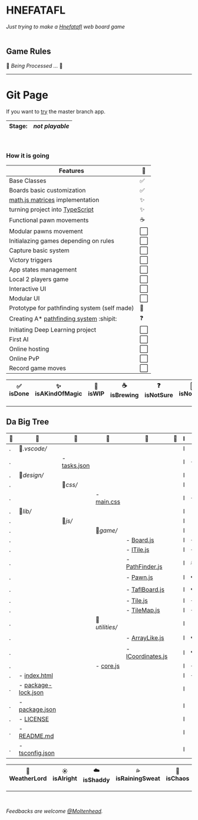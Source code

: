 # HNEFATAFL
*Just trying to make a [Hnefatafl](https://en.wikipedia.org/wiki/Tafl_games) web board game*
<br/><br/>

## Game Rules
:construction:  *Being Processed ...*  :construction:
<br/>
<hr/>

# Git Page
If you want to [try](https://moltenhead.github.io/Hnefatafl) the master branch app.
<br/>

**Stage:**|*not playable*
-|-

<br/>

### How it is going
Features|:vertical_traffic_light:
--------|------------------------
Base Classes|:white_check_mark:
Boards basic customization|:white_check_mark:
[math.js matrices](http://mathjs.org/docs/datatypes/matrices.html) implementation|:sparkles:
turning project into [TypeScript](https://www.typescriptlang.org/index.html)|:sparkles:
Functional pawn movements|:coffee:
Modular pawns movement|:white_large_square:
Initialazing games depending on rules|:white_large_square:
Capture basic system|:white_large_square:
Victory triggers|:white_large_square:
App states management|:white_large_square:
Local 2 players game|:white_large_square:
Interactive UI|:white_large_square:
Modular UI|:white_large_square:
Prototype for pathfinding system (self made)|:construction:
Creating A* [pathfinding system](http://www.cokeandcode.com/main/tutorials/path-finding/) :shipit:|:question:
Initiating Deep Learning project|:white_large_square:
First AI|:white_large_square:
Online hosting|:white_large_square:
Online PvP|:white_large_square:
Record game moves|:white_large_square:

:white_check_mark: isDone|:sparkles: isAKindOfMagic|:construction: isWIP|:coffee: isBrewing|:question: isNotSure| :white_large_square: isNotMade
-|-|-|-|-|-

<hr/>

## Da Big Tree

:deciduous_tree:|:evergreen_tree:|:ear_of_rice:|:blossom:|:herb:|:seedling:|I|:frog:
----------------|----------------|-------------|---------|------|----------|-|------
.|:file_folder:*.vscode/*|||||I|
.||- [tasks.json](https://github.com/Moltenhead/Hnefatafl/tree/develop/d.vscode/tasks.json)||||I|:sunny:
.|:file_folder:*design/*|||||I|
.||:file_folder:*css/*||||I|
.|||- [main.css](https://github.com/Moltenhead/Hnefatafl/tree/develop/design/css/main.css)|||I|:sunny:
.|:file_folder:*lib/*|||||I|
.||:file_folder:*js/*||||I|
.|||:file_folder:*game/*|||I|
.||||- [Board.js](https://github.com/Moltenhead/Hnefatafl/tree/develop/lib/js/classes/Board.js)||I|:sunny:
.||||- [ITile.js](https://github.com/Moltenhead/Hnefatafl/tree/develop/lib/js/classes/Tile.js)||I|:sunny:
.||||- [PathFinder.js](https://github.com/Moltenhead/Hnefatafl/develop/master/lib/js/classes/PathFinder.js)||I|:sweat_drops:
.||||- [Pawn.js](https://github.com/Moltenhead/Hnefatafl/tree/develop/lib/js/classes/Pawn.js)||I|:cloud:
.||||- [TaflBoard.js](https://github.com/Moltenhead/Hnefatafl/tree/develop/lib/js/classes/TaflBoard.js)||I|:cloud:
.||||- [Tile.js](https://github.com/Moltenhead/Hnefatafl/tree/develop/lib/js/classes/Tile.js)||I|:sunny:
.||||- [TileMap.js](https://github.com/Moltenhead/Hnefatafl/tree/develop/lib/js/classes/TileMap.js)||I|:sunny:
.|||:file_folder:*utilities/*|||I|
.||||- [ArrayLike.js](https://github.com/Moltenhead/Hnefatafl/tree/develop/lib/js/utilities/ArrayLike.js)||I|:cloud:
.||||- [ICoordinates.js](https://github.com/Moltenhead/Hnefatafl/tree/develop/lib/js/utilities/ICoordinates.js)||I|:cloud:
.|||- [core.js](https://github.com/Moltenhead/Hnefatafl/tree/develop/lib/js/core.js)|||I|:sunny:
.|- [index.html](https://github.com/Moltenhead/Hnefatafl/tree/develop/index.html)|||||I|:sunny:
.|- [package-lock.json](https://github.com/Moltenhead/Hnefatafl/tree/develop/package-lock.json)|||||I|
.|- [package.json](https://github.com/Moltenhead/Hnefatafl/tree/develop/package.json)|||||I|
.|- [LICENSE](https://github.com/Moltenhead/Hnefatafl/tree/develop/LICENSE)|||||I|
.|- [README.md](https://github.com/Moltenhead/Hnefatafl/tree/develop/README.md)|||||I|
.|- [tsconfig.json](https://github.com/Moltenhead/Hnefatafl/tree/develop/tsconfig.json)|||||I|

:frog: WeatherLord|:sunny: isAlright|:cloud: isShaddy|:sweat_drops: isRainingSweat|:ocean: isChaos
-|-|-|-|-

<hr/>
<br/>

*Feedbacks are welcome [@Moltenhead](https://github.com/Moltenhead).*

